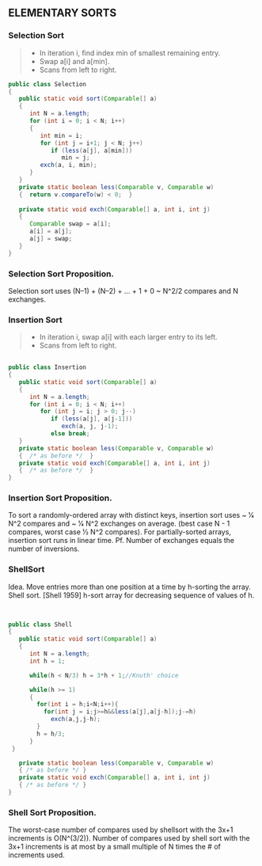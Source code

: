 ## ELEMENTARY SORTS

### Selection Sort
> * In iteration i, find index min of smallest remaining entry.
> * Swap a[i] and a[min].
> * Scans from left to right.

```java
public class Selection
{
   public static void sort(Comparable[] a)
   {
      int N = a.length;
      for (int i = 0; i < N; i++)
      {
         int min = i;
         for (int j = i+1; j < N; j++)
            if (less(a[j], a[min]))
               min = j;
         exch(a, i, min);
      }
   }
   private static boolean less(Comparable v, Comparable w)
   {  return v.compareTo(w) < 0;  }
    ￼
   private static void exch(Comparable[] a, int i, int j)
   {
      Comparable swap = a[i];
      a[i] = a[j];
      a[j] = swap;
   }
}
```

### Selection Sort Proposition.
Selection sort uses (N–1) + (N–2) + ... + 1 + 0 ~ N^2/2 compares and N exchanges.


### Insertion Sort
> * In iteration i, swap a[i] with each larger entry to its left.
> * Scans from left to right.

```java
￼
public class Insertion
{
   public static void sort(Comparable[] a)
   {
      int N = a.length;
      for (int i = 0; i < N; i++)
         for (int j = i; j > 0; j--)
            if (less(a[j], a[j-1]))
               exch(a, j, j-1);
            else break;
   }
   private static boolean less(Comparable v, Comparable w)
   {  /* as before */  }
   private static void exch(Comparable[] a, int i, int j)
   {  /* as before */  }
}
```

### Insertion Sort Proposition.
To sort a randomly-ordered array with distinct keys, insertion sort uses ~ 1⁄4 N^2 compares and ~ 1⁄4 N^2 exchanges on average.
(best case N - 1 compares, worst case 1⁄2 N^2 compares). For partially-sorted arrays, insertion sort runs in linear time. Pf. Number of exchanges equals the number of inversions.

### ShellSort
Idea. Move entries more than one position at a time by h-sorting the array.
Shell sort. [Shell 1959] h-sort array for decreasing sequence of values of h.

```java
￼
￼
public class Shell
{
   public static void sort(Comparable[] a)
   {
      int N = a.length;
      int h = 1;

      while(h < N/3) h = 3*h + 1;//Knuth' choice

      while(h >= 1)
      {
        for(int i = h;i<N;i++){
          for(int j = i;j>=h&&less(a[j],a[j-h]);j-=h)
            exch(a,j,j-h);
        }
        h = h/3;
      }
 }

   private static boolean less(Comparable v, Comparable w)
   { /* as before */ }
   private static void exch(Comparable[] a, int i, int j)
   { /* as before */ }
}
```

### Shell Sort Proposition.
The worst-case number of compares used by shellsort with the 3x+1 increments is O(N^(3/2)).
Number of compares used by shell sort with the 3x+1 increments is at most by a small multiple of N times the # of increments used.
